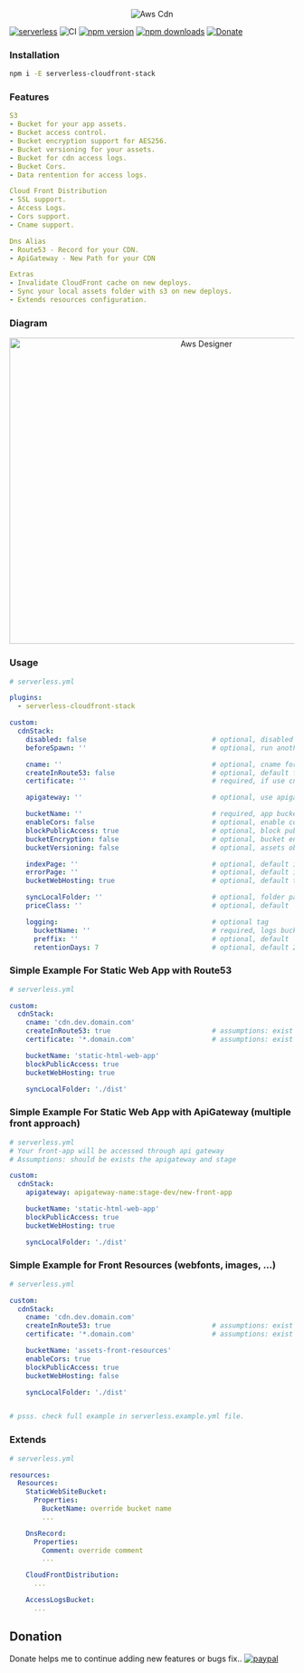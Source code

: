 <p align="center">
  <img alt="Aws Cdn" src="https://user-images.githubusercontent.com/621906/79572060-adf02b00-8092-11ea-9a43-76ba7f66a0a5.jpg">
</p>

[![serverless](http://public.serverless.com/badges/v3.svg)](http://www.serverless.com)
![CI](https://github.com/w4rlock/serverless-cloudfront-stack/workflows/CI/badge.svg)
[![npm version](https://badge.fury.io/js/serverless-cloudfront-stack.svg)](https://badge.fury.io/js/serverless-cloudfront-stack)
[![npm downloads](https://img.shields.io/npm/dt/serverless-cloudfront-stack.svg?style=flat)](https://www.npmjs.com/package/serverless-cloudfront-stack)
[![Donate](https://img.shields.io/badge/Donate-PayPal-green.svg)](https://www.paypal.com/cgi-bin/webscr?cmd=_s-xclick&hosted_button_id=278YCRJXTXLXJ)


### Installation
```bash
npm i -E serverless-cloudfront-stack
```

### Features
```yaml
S3
- Bucket for your app assets.
- Bucket access control.
- Bucket encryption support for AES256.
- Bucket versioning for your assets.
- Bucket for cdn access logs.
- Bucket Cors.
- Data rentention for access logs.

Cloud Front Distribution
- SSL support.
- Access Logs.
- Cors support.
- Cname support.

Dns Alias
- Route53 - Record for your CDN.
- ApiGateway - New Path for your CDN

Extras
- Invalidate CloudFront cache on new deploys.
- Sync your local assets folder with s3 on new deploys.
- Extends resources configuration.
```
### Diagram

<p align="center">
  <img alt="Aws Designer" width="680" height="540" src="https://user-images.githubusercontent.com/621906/79576361-881a5480-8099-11ea-83f5-f138a415a237.png">
</p>

### Usage
```yaml
# serverless.yml

plugins:
  - serverless-cloudfront-stack

custom:
  cdnStack:
    disabled: false                               # optional, disabled this plugin
    beforeSpawn: ''                               # optional, run another hook plugin

    cname: ''                                     # optional, cname for cdn.
    createInRoute53: false                        # optional, default false, create cname record
    certificate: ''                               # required, if use cname

    apigateway: ''                                # optional, use apigateway as http_proxy to cloudfront

    bucketName: ''                                # required, app bucket name
    enableCors: false                             # optional, enable cors default false
    blockPublicAccess: true                       # optional, block public acccess to s3
    bucketEncryption: false                       # optional, bucket encryption for AES256
    bucketVersioning: false                       # optional, assets object versioning (backup)

    indexPage: ''                                 # optional, default index.html
    errorPage: ''                                 # optional, default index.html
    bucketWebHosting: true                        # optional, default true

    syncLocalFolder: ''                           # optional, folder path to sync with s3
    priceClass: ''                                # optional, default 'PriceClass_100'

    logging:                                      # optional tag
      bucketName: ''                              # required, logs bucket name
      preffix: ''                                 # optional, default 'Access/'
      retentionDays: 7                            # optional, default 21 days

```

### Simple Example For Static Web App with Route53
```yaml
# serverless.yml

custom:
  cdnStack:
    cname: 'cdn.dev.domain.com'
    createInRoute53: true                         # assumptions: exist hosted zone "dev.domain.com"
    certificate: '*.domain.com'                   # assumptions: exist acm cert "*.domain.com"

    bucketName: 'static-html-web-app'
    blockPublicAccess: true
    bucketWebHosting: true

    syncLocalFolder: './dist'


```
### Simple Example For Static Web App with ApiGateway (multiple front approach)
```yaml
# serverless.yml
# Your front-app will be accessed through api gateway
# Assumptions: should be exists the apigateway and stage

custom:
  cdnStack:
    apigateway: apigateway-name:stage-dev/new-front-app

    bucketName: 'static-html-web-app'
    blockPublicAccess: true
    bucketWebHosting: true

    syncLocalFolder: './dist'


```

### Simple Example for Front Resources (webfonts, images, ...)
```yaml
# serverless.yml

custom:
  cdnStack:
    cname: 'cdn.dev.domain.com'
    createInRoute53: true                         # assumptions: exist hosted zone "dev.domain.com"
    certificate: '*.domain.com'                   # assumptions: exist acm cert "*.domain.com"

    bucketName: 'assets-front-resources'
    enableCors: true
    blockPublicAccess: true
    bucketWebHosting: false

    syncLocalFolder: './dist'


# psss. check full example in serverless.example.yml file.
```

### Extends
```yaml
# serverless.yml

resources:
  Resources:
    StaticWebSiteBucket:
      Properties:
        BucketName: override bucket name
        ...

    DnsRecord:
      Properties:
        Comment: override comment
        ...

    CloudFrontDistribution:
      ...

    AccessLogsBucket:
      ...

```

## Donation
Donate helps me to continue adding new features or bugs fix..
[![paypal](https://www.paypalobjects.com/en_US/i/btn/btn_donateCC_LG.gif)](https://www.paypal.com/cgi-bin/webscr?cmd=_s-xclick&hosted_button_id=278YCRJXTXLXJ)

